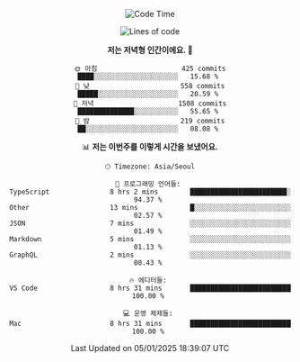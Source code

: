 <div align='center'>
 
<!--START_SECTION:waka-->
![Code Time](http://img.shields.io/badge/Code%20Time-4%2C041%20hrs%2020%20mins-blue)

![Lines of code](https://img.shields.io/badge/%EC%A0%80%EB%8A%94%20%EC%97%AC%ED%83%9C%EA%B9%8C%EC%A7%80%20-1.5%20million%20%EC%A4%84%EC%9D%98%20%EC%BD%94%EB%93%9C%EB%A5%BC%20%EC%9E%91%EC%84%B1%ED%96%88%EC%96%B4%EC%9A%94.-blue)

**저는 저녁형 인간이에요. 🦉** 

```text
🌞 아침                     425 commits         ████░░░░░░░░░░░░░░░░░░░░░   15.68 % 
🌆 낮　                     558 commits         █████░░░░░░░░░░░░░░░░░░░░   20.59 % 
🌃 저녁                     1508 commits        ██████████████░░░░░░░░░░░   55.65 % 
🌙 밤　                     219 commits         ██░░░░░░░░░░░░░░░░░░░░░░░   08.08 % 
```


📊 **저는 이번주를 이렇게 시간을 보냈어요.** 

```text
🕑︎ Timezone: Asia/Seoul

💬 프로그래밍 언어들: 
TypeScript               8 hrs 2 mins        ████████████████████████░   94.37 % 
Other                    13 mins             █░░░░░░░░░░░░░░░░░░░░░░░░   02.57 % 
JSON                     7 mins              ░░░░░░░░░░░░░░░░░░░░░░░░░   01.49 % 
Markdown                 5 mins              ░░░░░░░░░░░░░░░░░░░░░░░░░   01.13 % 
GraphQL                  2 mins              ░░░░░░░░░░░░░░░░░░░░░░░░░   00.43 % 

🔥 에디터들: 
VS Code                  8 hrs 31 mins       █████████████████████████   100.00 % 

💻 운영 체제들: 
Mac                      8 hrs 31 mins       █████████████████████████   100.00 % 
```


 Last Updated on 05/01/2025 18:39:07 UTC
<!--END_SECTION:waka-->
 </div>
<!---
Emewjin/Emewjin is a ✨ special ✨ repository because its `README.md` (this file) appears on your GitHub profile.
You can click the Preview link to take a look at your changes.
--->
